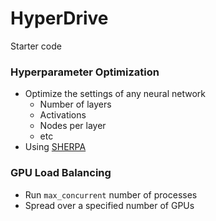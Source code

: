 # HyperDrive

Starter code

### Hyperparameter Optimization
* Optimize the settings of any neural network
  * Number of layers
  * Activations
  * Nodes per layer
  * etc
* Using [SHERPA](https://parameter-sherpa.readthedocs.io/en/latest/)

### GPU Load Balancing
* Run `max_concurrent` number of processes
* Spread over a specified number of GPUs
